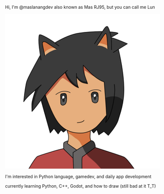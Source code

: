 Hi, I'm @maslanangdev also known as Mas RJ95, but you can call me Lun

![image](mugShot.png)

I'm interested in Python language, gamedev, and daily app development

currently learning Python, C++, Godot, and how to draw (still bad at it T_T)

<!---
maslanangdev/maslanangdev is a ✨ special ✨ repository because its `README.md` (this file) appears on your GitHub profile.
You can click the Preview link to take a look at your changes.
--->
